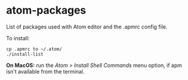 # atom-packages

List of packages used with Atom editor and the .apmrc config file.

To install:
```
cp .apmrc to ~/.atom/
./install-list
```

**On MacOS:** run the _Atom > Install Shell Commands_ menu option, if apm isn't 
available from the terminal.

